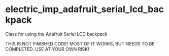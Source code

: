 electric_imp_adafruit_serial_lcd_backpack
=========================================

Class for using the Adafruit Serial LCD backpack

THIS IS NOT FINISHED CODE! MOST OF IT WORKS, BUT NEEDS TO BE COMPLETED. USE AT YOUR OWN RISK!
